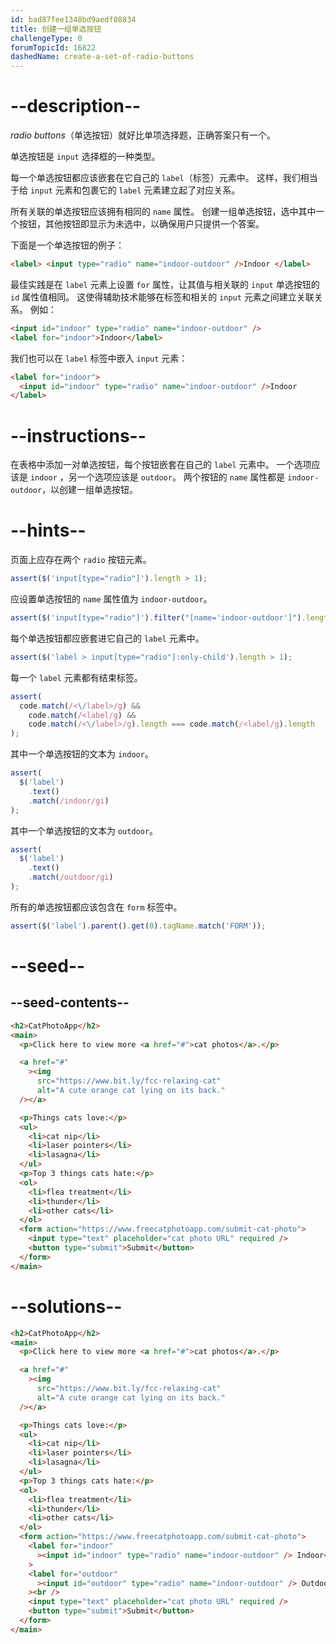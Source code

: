 ```yaml
---
id: bad87fee1348bd9aedf08834
title: 创建一组单选按钮
challengeType: 0
forumTopicId: 16822
dashedName: create-a-set-of-radio-buttons
---
```


# --description--

<dfn>radio buttons</dfn>（单选按钮）就好比单项选择题，正确答案只有一个。

单选按钮是 `input` 选择框的一种类型。

每一个单选按钮都应该嵌套在它自己的 `label`（标签）元素中。 这样，我们相当于给 `input` 元素和包裹它的 `label` 元素建立起了对应关系。

所有关联的单选按钮应该拥有相同的 `name` 属性。 创建一组单选按钮，选中其中一个按钮，其他按钮即显示为未选中，以确保用户只提供一个答案。

下面是一个单选按钮的例子：

```html
<label> <input type="radio" name="indoor-outdoor" />Indoor </label>
```

最佳实践是在 `label` 元素上设置 `for` 属性，让其值与相关联的 `input` 单选按钮的 `id` 属性值相同。 这使得辅助技术能够在标签和相关的 `input` 元素之间建立关联关系。 例如：

```html
<input id="indoor" type="radio" name="indoor-outdoor" />
<label for="indoor">Indoor</label>
```

我们也可以在 `label` 标签中嵌入 `input` 元素：

```html
<label for="indoor">
  <input id="indoor" type="radio" name="indoor-outdoor" />Indoor
</label>
```

# --instructions--

在表格中添加一对单选按钮，每个按钮嵌套在自己的 `label` 元素中。 一个选项应该是 `indoor` ，另一个选项应该是 `outdoor`。 两个按钮的 `name` 属性都是 `indoor-outdoor`，以创建一组单选按钮。

# --hints--

页面上应存在两个 `radio` 按钮元素。

```js
assert($('input[type="radio"]').length > 1);
```

应设置单选按钮的 `name` 属性值为 `indoor-outdoor`。

```js
assert($('input[type="radio"]').filter("[name='indoor-outdoor']").length > 1);
```

每个单选按钮都应嵌套进它自己的 `label` 元素中。

```js
assert($('label > input[type="radio"]:only-child').length > 1);
```

每一个 `label` 元素都有结束标签。

```js
assert(
  code.match(/<\/label>/g) &&
    code.match(/<label/g) &&
    code.match(/<\/label>/g).length === code.match(/<label/g).length
);
```

其中一个单选按钮的文本为 `indoor`。

```js
assert(
  $('label')
    .text()
    .match(/indoor/gi)
);
```

其中一个单选按钮的文本为 `outdoor`。

```js
assert(
  $('label')
    .text()
    .match(/outdoor/gi)
);
```

所有的单选按钮都应该包含在 `form` 标签中。

```js
assert($('label').parent().get(0).tagName.match('FORM'));
```

# --seed--

## --seed-contents--

```html
<h2>CatPhotoApp</h2>
<main>
  <p>Click here to view more <a href="#">cat photos</a>.</p>

  <a href="#"
    ><img
      src="https://www.bit.ly/fcc-relaxing-cat"
      alt="A cute orange cat lying on its back."
  /></a>

  <p>Things cats love:</p>
  <ul>
    <li>cat nip</li>
    <li>laser pointers</li>
    <li>lasagna</li>
  </ul>
  <p>Top 3 things cats hate:</p>
  <ol>
    <li>flea treatment</li>
    <li>thunder</li>
    <li>other cats</li>
  </ol>
  <form action="https://www.freecatphotoapp.com/submit-cat-photo">
    <input type="text" placeholder="cat photo URL" required />
    <button type="submit">Submit</button>
  </form>
</main>
```

# --solutions--

```html
<h2>CatPhotoApp</h2>
<main>
  <p>Click here to view more <a href="#">cat photos</a>.</p>

  <a href="#"
    ><img
      src="https://www.bit.ly/fcc-relaxing-cat"
      alt="A cute orange cat lying on its back."
  /></a>

  <p>Things cats love:</p>
  <ul>
    <li>cat nip</li>
    <li>laser pointers</li>
    <li>lasagna</li>
  </ul>
  <p>Top 3 things cats hate:</p>
  <ol>
    <li>flea treatment</li>
    <li>thunder</li>
    <li>other cats</li>
  </ol>
  <form action="https://www.freecatphotoapp.com/submit-cat-photo">
    <label for="indoor"
      ><input id="indoor" type="radio" name="indoor-outdoor" /> Indoor</label
    >
    <label for="outdoor"
      ><input id="outdoor" type="radio" name="indoor-outdoor" /> Outdoor</label
    ><br />
    <input type="text" placeholder="cat photo URL" required />
    <button type="submit">Submit</button>
  </form>
</main>
```

